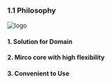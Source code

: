 ### 1.1 Philosophy

![logo](https://raw.github.com/code4craft/webmagic/master/assets/logo.jpg)

#### 1. Solution for Domain

#### 2. Mirco core with high flexibility

#### 3. Convenient to Use

